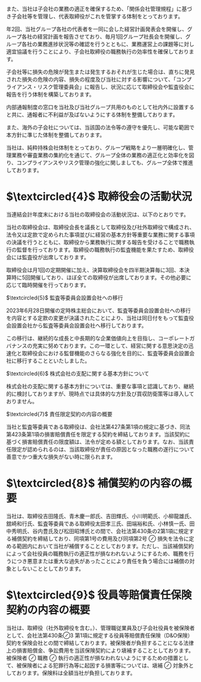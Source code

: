 また、当社は子会社の業務の適正を確保するため、「関係会社管理規程」に基づき子会社等を管理し、代表取締役がこれを管掌する体制をとっております。  

年2回、当社グループ各社の代表者を一同に会した経営計画発表会を開催し、グループ各社の経営計画を報告させており、毎月1回グループ社長会を開催し、グループ各社の業務進捗状況等の確認を行うとともに、業務運営上の課題等に対し適宜協議を行うことにより、子会社取締役の職務執行の効率性を確保しております。  

子会社等に損失の危険が発生または発生するおそれが生じた場合は、直ちに発見された損失の危険の内容、損失の程度及び当社に対する影響について、「コンプライアンス・リスク管理委員会」に報告し、状況に応じて取締役会や監査役会に報告を行う体制を構築しております。  

内部通報制度の窓口を当社及び当社グループ共用のものとして社内外に設置すると共に、通報者に不利益が及ばないようにする体制を整備しております。  

また、海外の子会社については、当該国の法令等の遵守を優先し、可能な範囲で本方針に準じた体制を整備しております。  

当社は、純粋持株会社体制をとっており、グループ戦略をより一層明確化し、管理業務や審査業務の集約化を通じて、グループ全体の業務の適正化と効率化を図り、コンプライアンスやリスク管理の強化に関しましても、グループ全体で推進しております。  

# $\textcircled{4}$ 取締役会の活動状況  

当連結会計年度末における当社の取締役会の活動状況は、以下のとおりです。  

当社の取締役会は、取締役会長を議長として取締役及び社外取締役で構成され、法令又は定款で定められた事項並びに経営の基本方針等重要な業務に関する事項の決議を行うとともに、取締役から業務執行に関する報告を受けることで職務執行の監督を行っております。取締役の職務執行の監査機能を果たすため、取締役会には監査役が出席しております。  

取締役会は月1回の定期開催に加え、決算取締役会を四半期決算毎に3回、本決算時に5回開催しており、ほぼ全ての取締役が出席しております。その他必要に応じて臨時開催を行っております。  

$\textcircled{5}$ 監査等委員会設置会社への移行  

2023年6月28日開催の定時株主総会において、監査等委員会設置会社への移行を内容とする定款の変更が決議されたことにより、当社は同日付をもって監査役会設置会社から監査等委員会設置会社へ移行しております。  

この移行は、継続的な成長と中長期的な企業価値向上を目指し、コーポレートガバナンスの充実に努めております。この一環として、経営に関する意思決定の迅速化と取締役会における監督機能のさらなる強化を目的に、監査等委員会設置会社に移行することといたしました。  

$\textcircled{6}$ 株式会社の支配に関する基本方針について  

株式会社の支配に関する基本方針については、重要な事項と認識しており、継続的に検討しておりますが、現時点では具体的な方針及び買収防衛策等は導入しておりません。  

$\textcircled{7}$ 責任限定契約の内容の概要  

当社と監査等委員である取締役は、会社法第427条第1項の規定に基づき、同法第423条第1項の損害賠償責任を限定する契約を締結しております。当該契約に基づく損害賠償責任の限度額は、法令が定める額としております。なお、当該責任限定が認められるのは、当該取締役が責任の原因となった職務の遂行について善意でかつ重大な損失がない時に限られます。  

# $\textcircled{8}$ 補償契約の内容の概要  

当社は、取締役吉田隆氏、青木慶一郎氏、吉田輝氏、小川明範氏、小柳龍雄氏、舘崎和行氏、監査等委員である取締役太田孝三氏、田端裕和氏、小林慎一氏、田中秀明氏、谷内豊氏及び松田昭博氏との間で、会社法第430条の2第1項に規定する補償契約を締結しており、同項第1号の費用及び同項第2号 $\oslash$ 損失を法令に定める範囲内において当社が補償することとしております。ただし、当該補償契約によって会社役員の職務執行の適正性が損なわれないようにするため、職務を行うにつき悪意または重大な過失があったことにより責任を負う場合には補償の対象としないこととしております。  

# $\textcircled{9}$ 役員等賠償責任保険契約の内容の概要  

当社は、取締役（社外取締役を含む。）、管理職従業員及び子会社役員を被保険者として、会社法第430条$\oslash 3$ 第1項に規定する役員等賠償責任保険（D&O保険）契約を保険会社との間で締結しております。被保険者が負担することになる法律上の損害賠償金、争訟費用を当該保険契約により塡補することとしております。被保険者 $\oslash$ 職務 $\oslash$ 執行の適正性が損なわれないようにするための措置として、被保険者による犯罪行為等に起因する損害等については、塡補 $\oslash$ 対象外としております。保険料は全額当社が負担しております。  